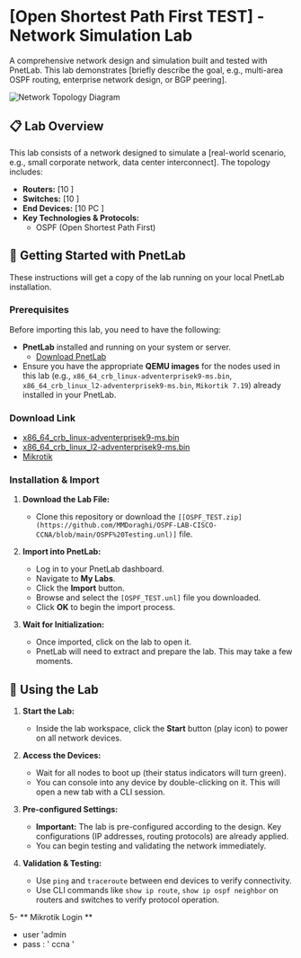 # [Open Shortest Path First TEST] - Network Simulation Lab

A comprehensive network design and simulation built and tested with PnetLab. This lab demonstrates [briefly describe the goal, e.g., multi-area OSPF routing, enterprise network design, or BGP peering].

![Network Topology Diagram]() 

## 📋 Lab Overview

This lab consists of a network designed to simulate a [real-world scenario, e.g., small corporate network, data center interconnect]. The topology includes:

*   **Routers:** [10  ]
*   **Switches:** [10  ]
*   **End Devices:** [10 PC ]
*   **Key Technologies & Protocols:**
    *   OSPF (Open Shortest Path First)
    
## 🚀 Getting Started with PnetLab

These instructions will get a copy of the lab running on your local PnetLab installation.

### Prerequisites

Before importing this lab, you need to have the following:
*   **PnetLab** installed and running on your system or server.
    *   [Download PnetLab](https://www.pnetlab.com/)
*   Ensure you have the appropriate **QEMU images** for the nodes used in this lab (e.g., `x86_64_crb_linux-adventerprisek9-ms.bin`, `x86_64_crb_linux_l2-adventerprisek9-ms.bin`, `Mikortik 7.19`) already installed in your PnetLab.

### Download Link 

   *  [x86_64_crb_linux-adventerprisek9-ms.bin](https://download.netlabplus.com/images/Cisco/IOL/IOS%20XE%2017/)  
   *  [x86_64_crb_linux_l2-adventerprisek9-ms.bin](https://download.netlabplus.com/images/Cisco/IOL/IOS%20XE%2017/) 
   *  [Mikrotik](https://download.mikrotik.com/routeros/7.19.3/chr-7.19.3.img.zip)


### Installation & Import

1.  **Download the Lab File:**
    *   Clone this repository or download the `[[OSPF_TEST.zip](https://github.com/MMDoraghi/OSPF-LAB-CISCO-CCNA/blob/main/OSPF%20Testing.unl)]` file.

2.  **Import into PnetLab:**
    *   Log in to your PnetLab dashboard.
    *   Navigate to **My Labs**.
    *   Click the **Import** button.
    *   Browse and select the `[OSPF_TEST.unl]` file you downloaded.
    *   Click **OK** to begin the import process.

3.  **Wait for Initialization:**
    *   Once imported, click on the lab to open it.
    *   PnetLab will need to extract and prepare the lab. This may take a few moments.

## 🧪 Using the Lab

1.  **Start the Lab:**
    *   Inside the lab workspace, click the **Start** button (play icon) to power on all network devices.

2.  **Access the Devices:**
    *   Wait for all nodes to boot up (their status indicators will turn green).
    *   You can console into any device by double-clicking on it. This will open a new tab with a CLI session.

3.  **Pre-configured Settings:**
    *   **Important:** The lab is pre-configured according to the design. Key configurations (IP addresses, routing protocols) are already applied.
    *   You can begin testing and validating the network immediately.

4.  **Validation & Testing:**
    *   Use `ping` and `traceroute` between end devices to verify connectivity.
    *   Use CLI commands like `show ip route`, `show ip ospf neighbor`  on routers and switches to verify protocol operation.

5- ** Mikrotik Login ** 
   * user 'admin 
   * pass : ' ccna ' 





